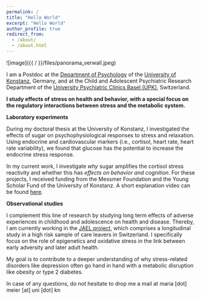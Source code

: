 ```yaml
---
permalink: /
title: "Hello World"
excerpt: "Hello World"
author_profile: true
redirect_from: 
  - /about/
  - /about.html
---
```


![image]({{ / }}/files/panorama_verwall.jpeg)

I am a Postdoc at the [Department of Psychology](https://www.psychologie.uni-konstanz.de/pruessner/) of the [University of Konstanz](https://www.uni-konstanz.de), Germany, and at the Child and Adolescent Psychiatric Research Department of the [University Psychiatric Clinics Basel (UPK)](https://www.upk.ch/), Switzerland.

<b>I study effects of stress on health and behavior, with a special focus on the regulatory interactions between stress and the metabolic system.</b>


<b>Laboratory experiments</b>

During my doctoral thesis at the University of Konstanz, I investigated the effects of sugar on psychophysiological responses to stress and relaxation. Using endocrine and cardiovascular markers (i.e., cortisol, heart rate, heart rate variability), we found that glucose has the potential to increase the endocrine stress response. 

In my current work, I investigate <i>why</i> sugar amplifies the cortisol stress reactivity and whether this has <i>effects on behavior and cognition</i>. For these projects, I received funding from the Messmer Foundation and the Young Scholar Fund of the University of Konstanz. A short explanation video can be found [here](https://youtu.be/ih-gzAHNfLw?si=Ez72ArDq8nlP2NFQ).

<b>Observational studies</b>

I complement this line of research by studying long term effects of adverse experiences in childhood and adolescence on health and disease. Thereby, I am currently working in the [JAEL project](https://jael-elearning.ch), which comprises a longitudinal study in a high risk sample of care leavers in Switzerland. I specifically focus on the role of epigenetics and oxidative stress in the link between early adversity and later adult health. 

My goal is to contribute to a deeper understanding of why stress-related disorders like depression often go hand in hand with a metabolic disruption like obesity or type 2 diabetes.  


In case of any questions, do not hesitate to drop me a mail at maria [dot] meier [at] uni [dot] kn